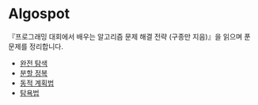 # Algospot

『프로그래밍 대회에서 배우는 알고리즘 문제 해결 전략 (구종만 지음)』을 읽으며 푼 문제를 정리합니다.

- [완전 탐색](src/brute_force)
- [분할 정복](src/divide_and_conquer)
- [동적 계획법](src/dp)
- [탐욕법](src/greedy)
